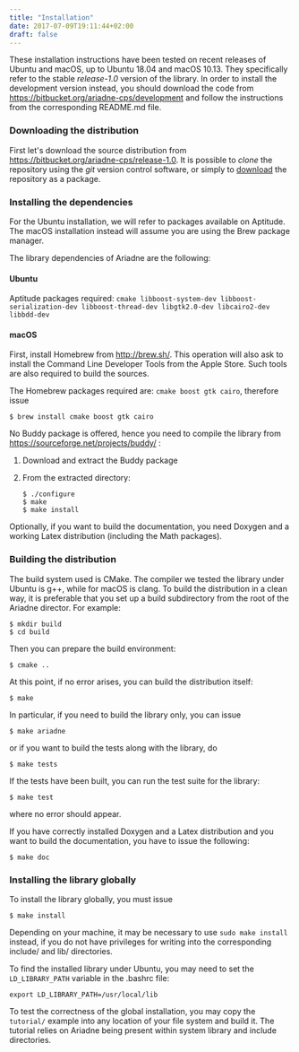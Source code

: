 ```yaml
---
title: "Installation"
date: 2017-07-09T19:11:44+02:00
draft: false
---
```


These installation instructions have been tested on recent releases of Ubuntu and macOS, up to Ubuntu 18.04 and macOS 10.13. They specifically refer to the stable *release-1.0* version of the library. In order to install the development version instead, you should download the code from https://bitbucket.org/ariadne-cps/development and follow the instructions from the corresponding README.md file.

### Downloading the distribution

First let's download the source distribution from https://bitbucket.org/ariadne-cps/release-1.0. It is possible to *clone* the repository using the *git* version control software, or simply to [download](https://bitbucket.org/ariadne-cps/release-1.0/downloads/) the repository as a package.

### Installing the dependencies

For the Ubuntu installation, we will refer to packages available on Aptitude. The macOS installation instead will assume you are using the Brew package manager.

The library dependencies of Ariadne are the following:

#### Ubuntu
Aptitude packages required: `cmake libboost-system-dev libboost-serialization-dev libboost-thread-dev libgtk2.0-dev libcairo2-dev libbdd-dev`

#### macOS

First, install Homebrew from http://brew.sh/. This operation will also ask to install the Command Line Developer Tools from the Apple Store. Such tools are also required to build the sources.

The Homebrew packages required are: `cmake boost gtk cairo`, therefore issue

    $ brew install cmake boost gtk cairo

No Buddy package is offered, hence you need to compile the library from https://sourceforge.net/projects/buddy/ :

1. Download and extract the Buddy package
2. From the extracted directory:

    ```
    $ ./configure
    $ make
    $ make install
    ```

Optionally, if you want to build the documentation, you need Doxygen and a working Latex distribution (including the Math packages).

### Building the distribution

The build system used is CMake. The compiler we tested the library under Ubuntu is g++, while for macOS is clang. To build the distribution in a clean way, it is preferable that you set up a build subdirectory from the root of the Ariadne director. For example:

    $ mkdir build
    $ cd build

Then you can prepare the build environment:

    $ cmake ..

At this point, if no error arises, you can build the distribution itself:

    $ make
    
In particular, if you need to build the library only, you can issue

    $ make ariadne
    
or if you want to build the tests along with the library, do

    $ make tests

If the tests have been built, you can run the test suite for the library:

    $ make test

where no error should appear.

If you have correctly installed Doxygen and a Latex distribution and you want to build the documentation, you have to issue the following:

    $ make doc

### Installing the library globally

To install the library globally, you must issue

    $ make install

Depending on your machine, it may be necessary to use `sudo make install` instead, if you do not have privileges for writing into the corresponding include/ and lib/ directories.

To find the installed library under Ubuntu, you may need to set the `LD_LIBRARY_PATH` variable in the .bashrc file:

    export LD_LIBRARY_PATH=/usr/local/lib

To test the correctness of the global installation, you may copy the `tutorial/` example into any location of your file system and build it. The tutorial relies on Ariadne being present within system library and include directories.
